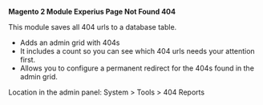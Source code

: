 **Magento 2 Module Experius Page Not Found 404**

This module saves all 404 urls to a database table.

- Adds an admin grid with 404s
- It includes a count so you can see which 404 urls needs your attention first.
- Allows you to configure a permanent redirect for the 404s found in the admin grid.

Location in the admin panel: System > Tools > 404 Reports